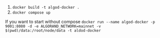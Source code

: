 1.  `docker build -t algod-docker .`
2.  `docker compose up`

If you want to start without compose
`docker run --name algod-docker -p 9001:8080 -d -e ALGORAND_NETWORK=mainnet -v $(pwd)/data:/root/node/data -t aldod-docker`